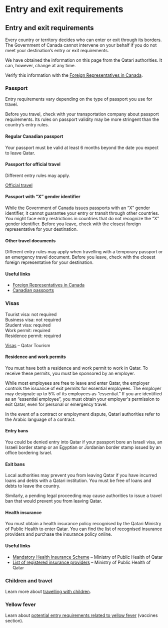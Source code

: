 # Entry and exit requirements

## Entry and exit requirements

Every country or territory decides who can enter or exit through its borders. The Government of Canada cannot intervene on your behalf if you do not meet your destination’s entry or exit requirements.

We have obtained the information on this page from the Qatari authorities. It can, however, change at any time.

Verify this information with the [Foreign Representatives in Canada](https://www.international.gc.ca/protocol-protocole/reps.aspx?lang=eng).

### Passport

Entry requirements vary depending on the type of passport you use for travel.

Before you travel, check with your transportation company about passport requirements. Its rules on passport validity may be more stringent than the country’s entry rules.

#### Regular Canadian passport

Your passport must be valid at least 6 months beyond the date you expect to leave Qatar.

#### Passport for official travel

Different entry rules may apply.

[Official travel](https://www.canada.ca/en/immigration-refugees-citizenship/services/canadian-passports/official-travel.html)

#### Passport with “X” gender identifier

While the Government of Canada issues passports with an “X” gender identifier, it cannot guarantee your entry or transit through other countries. You might face entry restrictions in countries that do not recognize the “X” gender identifier. Before you leave, check with the closest foreign representative for your destination.

#### Other travel documents

Different entry rules may apply when travelling with a temporary passport or an emergency travel document. Before you leave, check with the closest foreign representative for your destination.

#### Useful links

* [Foreign Representatives in Canada](https://www.international.gc.ca/protocol-protocole/reps.aspx?lang=eng)
* [Canadian passports](http://www.canada.ca/passport)

### Visas

Tourist visa: not required  
Business visa: not required  
Student visa: required  
Work permit: required  
Residence permit: required

[Visas](https://visitqatar.com/intl-en/practical-info/visas) – Qatar Tourism

#### Residence and work permits

You must have both a residence and work permit to work in Qatar. To receive these permits, you must be sponsored by an employer.

While most employees are free to leave and enter Qatar, the employer controls the issuance of exit permits for essential employees. The employer may designate up to 5% of its employees as “essential.” If you are identified as an “essential employee”, you must obtain your employer's permission to exit Qatar, even for personal or emergency travel.

In the event of a contract or employment dispute, Qatari authorities refer to the Arabic language of a contract.

#### Entry bans

You could be denied entry into Qatar if your passport bore an Israeli visa, an Israeli border stamp or an Egyptian or Jordanian border stamp issued by an office bordering Israel.

#### Exit bans

Local authorities may prevent you from leaving Qatar if you have incurred loans and debts with a Qatari institution. You must be free of loans and debts to leave the country.

Similarly, a pending legal proceeding may cause authorities to issue a travel ban that would prevent you from leaving Qatar.

#### Health insurance

You must obtain a health insurance policy recognised by the Qatari Ministry of Public Health to enter Qatar. You can find the list of recognised insurance providers and purchase the insurance policy online.

#### Useful links

* [Mandatory Health Insurance Scheme](https://www.moph.gov.qa/english/derpartments/policyaffairs/hfid/Pages/Health-Insurance-Scheme.aspx) – Ministry of Public Health of Qatar
* [List of registered insurance providers](https://www.moph.gov.qa/english/derpartments/policyaffairs/hfid/hirs/insurancecompanies/Pages/default.aspx) – Ministry of Public Health of Qatar

### Children and travel

Learn more about [travelling with children](http://travel.gc.ca/travelling/children).

### Yellow fever

Learn about [potential entry requirements related to yellow fever](#health) (vaccines section).